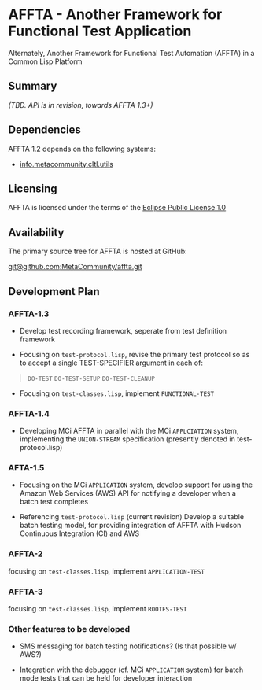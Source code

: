 AFFTA - Another Framework for Functional Test Application 
=========================================================

Alternately, Another Framework for Functional Test Automation (AFFTA)
in a Common Lisp Platform

## Summary

_(TBD. API is in revision, towards AFFTA 1.3+)_

## Dependencies

AFFTA 1.2 depends on the following systems:

* [info.metacommunity.cltl.utils][mci-cltl-utils]

## Licensing

AFFTA is licensed under the terms of the [Eclipse Public License 1.0][EPL]

## Availability

The primary source tree for AFFTA is hosted at GitHub:

[git@github.com:MetaCommunity/affta.git][affta]


## Development Plan


### AFFTA-1.3

* Develop test recording framework, seperate from test definition framework

* Focusing on `test-protocol.lisp`, revise the primary test protocol so
  as to accept a single TEST-SPECIFIER argument in each of:

>    `DO-TEST`
>    `DO-TEST-SETUP`
>    `DO-TEST-CLEANUP`


* Focusing on `test-classes.lisp`, implement `FUNCTIONAL-TEST`

### AFFTA-1.4

* Developing MCi AFFTA in parallel with the MCi `APPLCIATION` system, 
  implementing the `UNION-STREAM` specification (presently denoted in
  test-protocol.lisp)

### AFTA-1.5

* Focusing on the MCi `APPLICATION` system, develop support for using
  the Amazon Web Services (AWS) API for notifying a developer when a
  batch test completes


* Referencing `test-protocol.lisp` (current revision) Develop a suitable
  batch testing model, for providing integration of AFFTA  with Hudson 
  Continuous Integration (CI) and AWS


### AFFTA-2

focusing on `test-classes.lisp`, implement `APPLICATION-TEST`

### AFFTA-3

focusing on `test-classes.lisp`, implement `ROOTFS-TEST`

### Other features to be developed

* SMS messaging for batch testing notifications? (Is that possible w/ AWS?)

* Integration with the debugger (cf. MCi `APPLICATION` system) for
  batch mode tests that can be held for developer interaction


[EPL]: https://www.eclipse.org/legal/epl-v10.html
[affta]: https://github.com/MetaCommunity/affta
[mci-cltl-utils]: https://github.com/MetaCommunity/mci-cltl-utils
